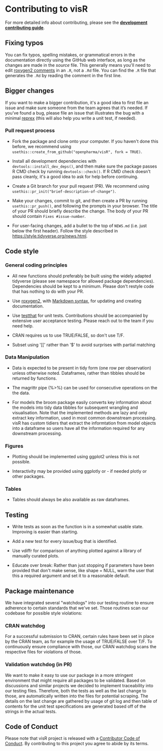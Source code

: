 # Contributing to visR

For more detailed info about contributing, please see the
[**development contributing guide**](https://rstd.io/tidy-contrib). 

## Fixing typos

You can fix typos, spelling mistakes, or grammatical errors in the documentation directly using the GitHub web interface, as long as the changes are made in the _source_ file. 
This generally means you'll need to edit [roxygen2 comments](https://roxygen2.r-lib.org/articles/roxygen2.html) in an `.R`, not a `.Rd` file. 
You can find the `.R` file that generates the `.Rd` by reading the comment in the first line.

## Bigger changes

If you want to make a bigger contribution, it's a good idea to first file an issue and make sure someone from the team agrees that it’s needed. 
If you’ve found a bug, please file an issue that illustrates the bug with a minimal 
[reprex](https://www.tidyverse.org/help/#reprex) (this will also help you write a unit test, if needed).

### Pull request process

* Fork the package and clone onto your computer. If you haven't done this before, we recommend using `usethis::create_from_github("openpharma/visR", fork = TRUE)`.

* Install all development dependencies with `devtools::install_dev_deps()`, and then make sure the package passes R CMD check by running `devtools::check()`. If R CMD check doesn't pass cleanly, it's a good idea to ask for help before continuing. 
    
* Create a Git branch for your pull request (PR). We recommend using `usethis::pr_init("brief-description-of-change")`.

* Make your changes, commit to git, and then create a PR by running `usethis::pr_push()`, and following the prompts in your browser.
  The title of your PR should briefly describe the change.
  The body of your PR should contain `Fixes #issue-number`.

* For user-facing changes, add a bullet to the top of `NEWS.md` (i.e. just below the first header). Follow the style described in <https://style.tidyverse.org/news.html>.

## Code style

### General coding principles

* All new functions should preferably be built using the widely adapted tidyverse (please see namespace for allowed package dependencies).
Dependencies should be kept to a minimum. Please don't restyle code that has nothing to do with your PR.  

* Use [roxygen2](https://cran.r-project.org/package=roxygen2), with [Markdown syntax](https://cran.r-project.org/web/packages/roxygen2/vignettes/rd-formatting.html), for updating and creating documentation.  

* Use [testthat](https://cran.r-project.org/package=testthat) for unit tests. 
  Contributions should be accompanied by extensive user acceptance testing. Please reach out to the team if you need help. 
   
* CRAN requires us to use TRUE/FALSE, so don't use T/F.

* Subset using '[[' rather than '$' to avoid surprises with partial matching

### Data Manipulation

* Data is expected to be present in tidy form (one row per observation) unless otherwise noted. Dataframes, rather than tibbles should be returned by functions.

* The magrittr pipe (%>%) can be used for consecutive operations on the the data.

* For models the broom package easily converts key information about the models into tidy data tibbles for subsequent wrangling and visualisation. Note that the implemented methods are lazy and only extract key information, used in most common downstream processing. visR has custom tidiers that extract the informtation from model objects into a dataframe so users have all the information required for any downstream processing.

### Figures

* Plotting should be implemented using ggplot2 unless this is not possible.

* Interactivity may be provided using ggplotly or - if needed plotly or other packages.

### Tables

* Tables should always be also available as raw dataframes.

## Testing

* Write tests as soon as the function is in a somewhat usable state. Improving is easier than starting.

* Add a new test for every issue/bug that is identified.

* Use vdiffr for comparison of anything plotted against a library of manually curated plots.

* Educate over break: Rather than just stopping if parameters have been provided that don't make sense, like shape = NULL, warn the user that this a required argument and set it to a reasonable default.

## Package maintenance
We have integrated several "watchdogs" into our testing routine to ensure adherence to certain standards that we've set. Those routines scan our codebase for possible style violations:

### CRAN watchdog
For a successful submission to CRAN, certain rules have been set in place by the CRAN team, as for example the usage of TRUE/FALSE over T/F. To continuously ensure compliance with those, our CRAN watchdog scans the respective files for violations of those.

### Validation watchdog (in PR)
We want to make it easy to use our package in a more stringent environment that might require all packages to be validated. Based on discussions and similar projects we decided to implement traceability into our testing files. Therefore, both the tests as well as the last change to those, are automatically written into the files for potential scraping. The details on the last change are gathered by usage of git log and then table of contents for the unit test specifications are generated based off of the strings in the actual tests.

## Code of Conduct

Please note that visR project is released with a [Contributor Code of Conduct](CODE_OF_CONDUCT.md). By contributing to this project you agree to abide by its terms.
